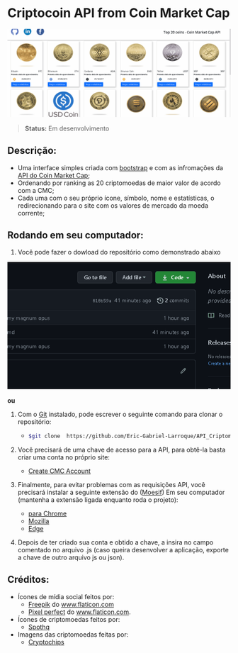 # Criptocoin API from Coin Market Cap

<center>

![](./img/cmcAPI.gif)

</center>

> **Status:** Em desenvolvimento

## Descrição:

- Uma interface simples criada com [bootstrap](https://getbootstrap.com/docs/5.1/getting-started/introduction/) e com as infromações da [API do Coin Market Cap](https://coinmarketcap.com/api/);
- Ordenando por ranking as 20 criptomoedas de maior valor de acordo com a CMC;
- Cada uma com o seu próprio ícone, símbolo, nome e estatísticas, o redirecionando para o site com os valores de mercado da moeda corrente;

## Rodando em seu computador:

1. Você pode fazer o dowload do repositório como demonstrado abaixo

<center>

![](./img/HowToDownloadRepo.gif)

</center>

**ou**

1. Com o [Git](https://git-scm.com/) instalado, pode escrever o seguinte comando para clonar o repositório:

   - ```bash
     $git clone  https://github.com/Eric-Gabriel-Larroque/API_Criptomoeda_JS.git
     ```

2. Você precisará de uma chave de acesso para a API, para obtê-la basta criar uma conta no próprio site:

   - [Create CMC Account](https://coinmarketcap.com/api/)

3. Finalmente, para evitar problemas com as requisições API, você precisará instalar a seguinte extensão do ([Moesif](https://www.moesif.com/?int_source=corsextension)) Em seu computador (mantenha a extensão ligada enquanto roda o projeto):

   - [para Chrome](https://chrome.google.com/webstore/detail/moesif-origin-cors-change/digfbfaphojjndkpccljibejjbppifbc)
   - [Mozilla](https://addons.mozilla.org/pt-BR/firefox/addon/moesif-origin-cors-changer1/)
   - [Edge](https://microsoftedge.microsoft.com/addons/detail/cors-unblock/hkjklmhkbkdhlgnnfbbcihcajofmjgbh)

4. Depois de ter criado sua conta e obtido a chave, a insira no campo comentado no arquivo .js (caso queira desenvolver a aplicação, exporte a chave de outro arquivo js ou json).

## Créditos:

- Ícones de mídia social feitos por:
  - <div><a href="https://www.freepik.com" title="Freepik">Freepik</a> do <a href="https://www.flaticon.com/br/" title="Flaticon">www.flaticon.com</a></div>
  - <div><a href="https://www.flaticon.com/br/autores/pixel-perfect" title="Pixel perfect">Pixel perfect</a> do <a href="https://www.flaticon.com/br/" title="Flaticon">www.flaticon.com</a>.</div>
- Ícones de criptomoedas feitos por:
  - [Spothq](https://github.com/spothq/cryptocurrency-icons)
- Imagens das criptomoedas feitas por:
  - [Cryptochips](https://www.cryptochips.io/)
